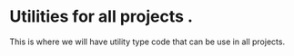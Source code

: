 # Utilities for all projects .

This is where we will have utility type code that can be use in all projects.
